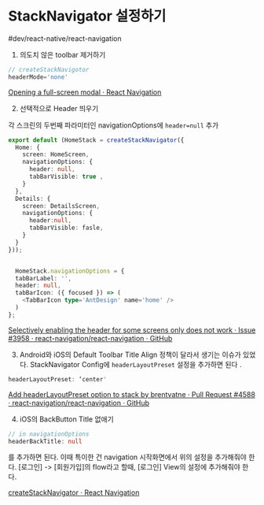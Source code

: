# StackNavigator 설정하기 
#dev/react-native/react-navigation


1. 의도치 않은 toolbar 제거하기 

```typescript
// createStackNavigotor
headerMode='none'
```
[Opening a full-screen modal · React Navigation](https://reactnavigation.org/docs/en/modal.html)

2. 선택적으로 Header 띄우기 

각 스크린의 두번째 파라미터인 navigationOptions에 `header=null` 추가
```typescript
export default (HomeStack = createStackNavigator({
  Home: {
    screen: HomeScreen,
    navigationOptions: {
      header: null,
      tabBarVisible: true ,
    }
  },
  Details: {
    screen: DetailsScreen,
    navigationOptions: {
      header:null,
      tabBarVisible: fasle,
    }
  }
}));


  HomeStack.navigationOptions = {
  tabBarLabel: '',
  header: null,
  tabBarIcon: ({ focused }) => (
    <TabBarIcon type='AntDesign' name='home' />
  )
};

```[Selectively enabling the header for some screens only does not work · Issue #3958 · react-navigation/react-navigation · GitHub](https://github.com/react-navigation/react-navigation/issues/3958#issue-313320362)3. Android와 iOS의 Default Toolbar Title Align 정책이 달라서 생기는 이슈가 있었다. 
StackNavigator Config에 `headerLayoutPreset` 설정을 추가하면 된다 .

```typescript
headerLayoutPreset: ‘center'
```[Add headerLayoutPreset option to stack by brentvatne · Pull Request #4588 · react-navigation/react-navigation · GitHub](https://github.com/react-navigation/react-navigation/pull/4588#issue-197884822)

4. iOS의 BackButton Title 없애기 
```typescript
// in navigationOptions
headerBackTitle: null
```를 추가하면 된다. 이때 특이한 건 navigation 시작화면에서 위의 설정을 추가해줘야 한다. [로그인] -> [회원가입]의 flow라고 할때, [로그인] View의 설정에 추가해줘야 한다. 

[createStackNavigator · React Navigation](https://reactnavigation.org/docs/en/stack-navigator.html#headerbacktitle)